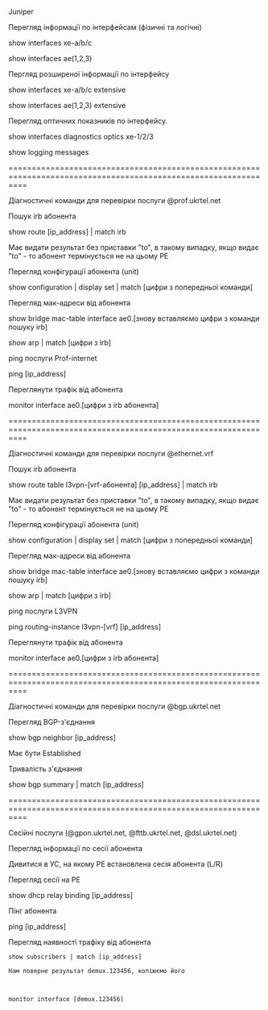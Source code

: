 Juniper

Перегляд інформації по інтерфейсам (фізичні та логічні)

show interfaces xe-a/b/c

show interfaces ae(1,2,3)



Пергляд розширеної інформації по інтерфейсу

show interfaces xe-a/b/c extensive

show interfaces ae(1,2,3) extensive



Перегляд оптичних показників по інтерфейсу.

show interfaces diagnostics optics xe-1/2/3


show logging messages

================================================================================================================



Діагностичні команди для перевірки послуги @prof.ukrtel.net

Пошук irb абонента

show route [ip_address] | match irb

Має видати результат без приставки "to", в такому випадку, якщо видає "to" - то абонент термінується не на цьому РЕ



Перегляд конфігурації абонента (unit)

show configuration | display set | match [цифри з попередньої команди]



Перегляд мак-адреси від абонента

show bridge mac-table interface ae0.[знову вставляємо цифри з команди пошуку irb]

show arp | match [цифри з irb]



ping послуги Prof-internet

ping [ip_address]



Переглянути трафік від абонента

monitor interface ae0.[цифри з irb абонента]



================================================================================================================



Діагностичні команди для перевірки послуги @ethernet.vrf

Пошук irb абонента

show route table l3vpn-[vrf-абонента] [ip_address] | match irb

Має видати результат без приставки "to", в такому випадку, якщо видає "to" - то абонент термінується не на цьому РЕ



Перегляд конфігурації абонента (unit)

show configuration | display set | match [цифри з попередньої команди]



Перегляд мак-адреси від абонента

show bridge mac-table interface ae0.[знову вставляємо цифри з команди пошуку irb]

show arp | match [цифри з irb]



ping послуги L3VPN

ping routing-instance l3vpn-[vrf] [ip_address]



Переглянути трафік від абонента

monitor interface ae0.[цифри з irb абонента]



================================================================================================================



Діагностичні команди для перевірки послуги @bgp.ukrtel.net



Перегляд BGP-з'єднання

show bgp neighbor [ip_address]

Має бути Established



Тривалість з'єднання

show bgp summary | match [ip_address]



================================================================================================================



Сесійні послуги (@gpon.ukrtel.net, @fttb.ukrtel.net, @dsl.ukrtel.net)

Перегляд інформації по сесії абонента

Дивитися в УС, на якому РЕ встановлена сесія абонента (L/R)



Перегляд сесії на РЕ

show dhcp relay binding [ip_address]



Пінг абонента

ping [ip_address]



Перегляд наявності трафіку від абонента

	show subscribers | match [ip_address]

	Нам поверне результат demux.123456, копіюємо його



	monitor interface [demux.123456]
